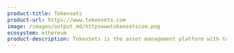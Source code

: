 ```yaml
---
product-title: Tokensets
product-url: https://www.tokensets.com
image: /images/output_md/httpswwwtokensetscom.png
ecosystem: ethereum
product-description: TokenSets is the asset management platform with tokenized trading strategies facilitated by Set Protocol’s smart contract system.
---
```

